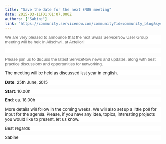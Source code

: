 ```yaml
---
title: "Save the date for the next SNUG meeting"
date: 2015-03-11T01:01:07.000Z
authors: ["Sabine"]
link: "https://community.servicenow.com/community?id=community_blog&sys_id=114ee2addbd0dbc01dcaf3231f9619a6"
---
```

<p style="margin-bottom: 0.0001pt; font-size: 13.3333330154419px; background: white;"><span style="font-size: 10pt; font-family: Arial, sans-serif; color: #666666;">We are very pleased to announce that the next Swiss ServiceNow User Group meeting will be held in Allschwil, at Actelion!</span></p><p style="margin-bottom: 0.0001pt; font-size: 13.3333330154419px; background: white;"><span style="font-size: 10pt; font-family: Arial, sans-serif; color: #666666;"><br/></span></p><p style="font-size: 13.3333330154419px; background: white;"><span style="font-size: 10pt; font-family: Arial, sans-serif; color: #666666;">Please join us to discuss the latest ServiceNow news and updates, along with best practice discussions and opportunities for networking.</span></p><p style="margin-bottom: 0.0001pt; font-size: 13.3333330154419px; background: white;"><span style="font-size: 10pt; font-family: Arial, sans-serif; color: #666666;"> </span></p><p style="font-size: 13.3333330154419px; background: white;">The meeting will be held as discussed last year in english.</p><p style="font-size: 13.3333330154419px; background: white;"></p><p style="font-size: 13.3333330154419px; background: white;"><strong>Date</strong>: 25th June, 2015</p><p style="font-size: 13.3333330154419px; background: white;"><strong>Start</strong>: 10.00h</p><p style="font-size: 13.3333330154419px; background: white;"><strong>End</strong>: ca. 16.00h</p><p style="font-size: 13.3333330154419px; background: white;"></p><p style="font-size: 13.3333330154419px; background: white;">More details will follow in the coming weeks. We will also set up a little poll for input for the agenda. Please, if you have any idea, topics, interesting projects you would like to present, let us know.</p><p style="font-size: 13.3333330154419px; background: white;"></p><p style="font-size: 13.3333330154419px; background: white;">Best regards</p><p style="font-size: 13.3333330154419px; background: white;">Sabine</p>
